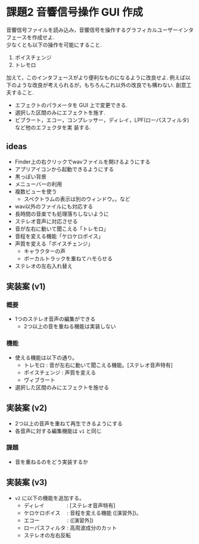 # 課題2 音響信号操作 GUI 作成
音響信号ファイルを読み込み，音響信号を操作するグラフィカルユーザーインタフェースを作成せよ.  
少なくとも以下の操作を可能にすること.
  1. ボイスチェンジ
  2. トレモロ

加えて，このインタフェースがより便利なものになるように改良せよ.
例えば以下のような改良が考えられるが，もちろんこれ以外の改良でも構わない.
創意工夫すること.
  - エフェクトのパラメータを GUI 上で変更できる.
  - 選択した区間のみにエフェクトを施す.
  - ビブラート，エコー，コンプレッサー，ディレイ，LPF(ローパスフィルタ)など他のエフェクタを実
  装する.


## ideas
- Finder上の右クリックでwavファイルを開けるようにする
- アプリアイコンから起動できるようにする
- 黒っぽい背景
- メニューバーの利用
- 複数ビューを使う
  + スペクトラムの表示は別のウィンドウ。。など
- wav以外のファイルにも対応する
- 長時間の音楽でも処理落ちしないように
- ステレオ音声に対応させる
- 音が左右に動いて聞こえる「トレモロ」
- 音程を変える機能「ケロケロボイス」
- 声質を変える「ボイスチェンジ」
  + キャラクターの声
  + ボーカルトラックを重ねてハモらせる
- ステレオの左右入れ替え


## 実装案 (v1)
### 概要
- 1つのステレオ音声の編集ができる
  + 2つ以上の音を重ねる機能は実装しない

### 機能
- 使える機能は以下の通り。
  + トレモロ      : 音が左右に動いて聞こえる機能。[ステレオ音声特有]
  + ボイスチェンジ : 声質を変える
  + ヴィブラート
- 選択した区間のみにエフェクトを施せる


## 実装案 (v2)
- 2つ以上の音声を重ねて再生できるようにする
- 各音声に対する編集機能は `v1` と同じ

### 課題
- 音を重ねるのをどう実装するか


## 実装案 (v3)
- `v2` に以下の機能を追加する。
  + ディレイ　　　　 : [ステレオ音声特有]
  + ケロケロボイス　 : 音程を変える機能 ([演習外])。
  + エコー　　　　　 : ([演習外])
  + ローパスフィルタ : 高周波成分のカット
  + ステレオの左右反転